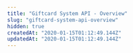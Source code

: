 ```yaml
---
title: "Giftcard System API - Overview"
slug: "giftcard-system-api-overview"
hidden: true
createdAt: "2020-01-15T01:12:49.144Z"
updatedAt: "2020-01-15T01:12:49.144Z"
---
```

